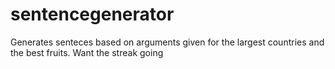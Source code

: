 # sentencegenerator
Generates senteces based on arguments given for the largest countries and the best fruits.
Want the streak going